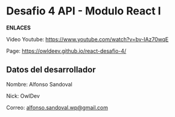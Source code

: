 # Desafio 4 API - Modulo React I

**ENLACES**

Video Youtube: https://www.youtube.com/watch?v=bv-IAz70wqE

Page: https://owldeev.github.io/react-desafio-4/

## Datos del desarrollador

Nombre: Alfonso Sandoval

Nick: OwlDev

Correo: alfonso.sandoval.wp@gmail.com

